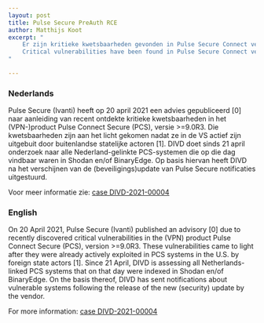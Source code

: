 ```yaml
---
layout: post
title: Pulse Secure PreAuth RCE
author: Matthijs Koot
excerpt: "
	Er zijn kritieke kwetsbaarheden gevonden in Pulse Secure Connect versies >=9.0R3 en <9.1R11.4. /
	Critical vulnerabilities have been found in Pulse Secure Connect versions >=9.0R3 and <9.1R11.4.
"

---
```


### Nederlands

Pulse Secure (Ivanti) heeft op 20 april 2021 een advies gepubliceerd [0] naar aanleiding van recent ontdekte kritieke kwetsbaarheden in het (VPN-)product Pulse Connect Secure (PCS), versie >=9.0R3. Die kwetsbaarheden zijn aan het licht gekomen nadat ze in de VS actief zijn uitgebuit door buitenlandse statelijke actoren [1]. DIVD doet sinds 21 april onderzoek naar alle Nederland-gelinkte PCS-systemen die op die dag vindbaar waren in Shodan en/of BinaryEdge. Op basis hiervan heeft DIVD na het verschijnen van de (beveiligings)update van Pulse Secure notificaties uitgestuurd.

Voor meer informatie zie: [case DIVD-2021-00004](/DIVD-2021-00005/)

### English

On 20 April 2021, Pulse Secure (Ivanti) published an advisory [0] due to recently discovered critical vulnerabilities in the (VPN) product Pulse Connect Secure (PCS), version >=9.0R3. These vulnerabilities came to light after they were already actively exploited in PCS systems in the U.S. by foreign state actors [1]. Since 21 April, DIVD is assessing all Netherlands-linked PCS systems that on that day were indexed in Shodan en/of BinaryEdge. On the basis thereof, DIVD has sent notifications about vulnerable systems following the release of the new (security) update by the vendor.

For more information: [case DIVD-2021-00004](/DIVD-2021-00005/)
